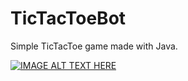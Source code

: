 # TicTacToeBot

Simple TicTacToe game made with Java.


[![IMAGE ALT TEXT HERE](https://img.youtube.com/vi/FJInbOFUNXs/0.jpg)](https://www.youtube.com/watch?v=FJInbOFUNXs)
